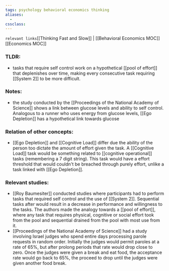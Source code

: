 ```yaml
---
tags: psychology behavioral economics thinking
aliases: 
  - 
cssclass: 
---
```

`relevant links`[[Thinking Fast and Slow]] | [[Behavioral Economics MOC]] [[Economics MOC]] 


### TLDR:
- tasks that require self control work on a hypothetical [[pool of effort]] that deplenishes over time, making every consecutive task requiring [[System 2]] to be more difficult.

### Notes:
- the study conducted by the [[Proceedings of the National Academy of Science]] shows a link between glucose levels and ability to self control. Analogous to a runner who uses energy from glucose levels, [[Ego Depletion]] has a hypothetical link towards glucose

### Relation of other concepts:
- [[Ego Depletion]] and [[Cognitive Load]] differ due the ability of the person too dictate the amount of effort given the task. A [[Cognitive Load]] task would be something related to [[cognitive operational]] tasks (remembering a 7 digit string). This task would have a effort threshold that would couldn't be breached through purely effort, unlike a task linked with [[Ego Depletion]].

### Relevant studies:
- [[Roy Baumesiter]] conducted studies where participants had to perform tasks that required self control and the use of [[System 2]]. Sequential tasks after would result in a decrease in performance and willingness to the tasks. The authors made the analogy towards a [[pool of effort]], where any task that requires physical, cognitive or social effort took from the pool and sequential drained from the pool with most use from it. 
- [[Proceedings of the National Academy of Science]] had a study involving Israel judges who spend entire days processing parole requests in random order. Initially the judges would permit paroles at a rate of 65%, but after prolong periods that rate would drop close to zero. Once the judges were given a break and eat food, the acceptance rate would go back to 65%, the proceed to drop until the judges were given another food break. 